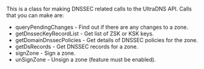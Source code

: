 This is a class for making DNSSEC related calls to the UltraDNS API.  Calls
that you can make are:

* queryPendingChanges - Find out if there are any changes to a zone.
* getDnssecKeyRecordList - Get list of ZSK or KSK keys.
* getDomainDnssecPolicies - Get details of DNSSEC policies for the zone.
* getDsRecords - Get DNSSEC records for a zone.
* signZone - Sign a zone.
* unSignZone - Unsign a zone (feature must be enabled).
